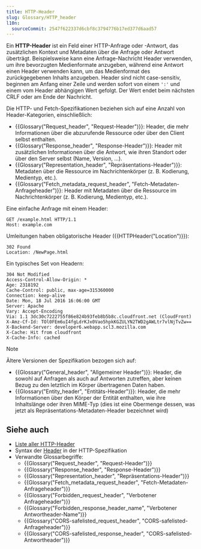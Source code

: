 ```yaml
---
title: HTTP-Header
slug: Glossary/HTTP_header
l10n:
  sourceCommit: 2547f622337d6cbf8c3794776b17ed377d6aad57
---
```


Ein **HTTP-Header** ist ein Feld einer HTTP-Anfrage oder -Antwort, das zusätzlichen Kontext und Metadaten über die Anfrage oder Antwort überträgt. Beispielsweise kann eine Anfrage-Nachricht Header verwenden, um ihre bevorzugten Medienformate anzugeben, während eine Antwort einen Header verwenden kann, um das Medienformat des zurückgegebenen Inhalts anzugeben. Header sind nicht case-sensitiv, beginnen am Anfang einer Zeile und werden sofort von einem `':'` und einem vom Header abhängigen Wert gefolgt. Der Wert endet beim nächsten CRLF oder am Ende der Nachricht.

Die HTTP- und Fetch-Spezifikationen beziehen sich auf eine Anzahl von Header-Kategorien, einschließlich:

- {{Glossary("Request_header", "Request-Header")}}: Header, die mehr Informationen über die abzurufende Ressource oder über den Client selbst enthalten.
- {{Glossary("Response_header", "Response-Header")}}: Header mit zusätzlichen Informationen über die Antwort, wie ihren Standort oder über den Server selbst (Name, Version, …).
- {{Glossary("Representation_header", "Repräsentations-Header")}}: Metadaten über die Ressource im Nachrichtenkörper (z. B. Kodierung, Medientyp, etc.).
- {{Glossary("Fetch_metadata_request_header", "Fetch-Metadaten-Anfrageheader")}}: Header mit Metadaten über die Ressource im Nachrichtenkörper (z. B. Kodierung, Medientyp, etc.).

Eine einfache Anfrage mit einem Header:

```http
GET /example.html HTTP/1.1
Host: example.com
```

Umleitungen haben obligatorische Header ({{HTTPHeader("Location")}}):

```http
302 Found
Location: /NewPage.html
```

Ein typisches Set von Headern:

```http
304 Not Modified
Access-Control-Allow-Origin: *
Age: 2318192
Cache-Control: public, max-age=315360000
Connection: keep-alive
Date: Mon, 18 Jul 2016 16:06:00 GMT
Server: Apache
Vary: Accept-Encoding
Via: 1.1 3dc30c7222755f86e824b93feb8b5b8c.cloudfront.net (CloudFront)
X-Amz-Cf-Id: TOl0FEm6uI4fgLdrKJx0Vao5hpkKGZULYN2TWD2gAWLtr7vlNjTvZw==
X-Backend-Server: developer6.webapp.scl3.mozilla.com
X-Cache: Hit from cloudfront
X-Cache-Info: cached
```

> [!NOTE]
> Ältere Versionen der Spezifikation bezogen sich auf:
>
> - {{Glossary("General_header", "Allgemeiner Header")}}: Header, die sowohl auf Anfragen als auch auf Antworten zutreffen, aber keinen Bezug zu den letztlich im Körper übertragenen Daten haben.
> - {{Glossary("Entity_header", "Entitäts-Header")}}: Header, die mehr Informationen über den Körper der Entität enthalten, wie ihre Inhaltslänge oder ihren MIME-Typ (dies ist eine Obermenge dessen, was jetzt als Repräsentations-Metadaten-Header bezeichnet wird)

## Siehe auch

- [Liste aller HTTP-Header](/de/docs/Web/HTTP/Reference/Headers)
- Syntax der [Header](https://datatracker.ietf.org/doc/html/rfc7230#section-3.2) in der HTTP-Spezifikation
- Verwandte Glossarbegriffe:
  - {{Glossary("Request_header", "Request-Header")}}
  - {{Glossary("Response_header", "Response-Header")}}
  - {{Glossary("Representation_header", "Repräsentations-Header")}}
  - {{Glossary("Fetch_metadata_request_header", "Fetch-Metadaten-Anfrageheader")}}
  - {{Glossary("Forbidden_request_header", "Verbotener Anfrageheader")}}
  - {{Glossary("Forbidden_response_header_name", "Verbotener Antwortheader-Name")}}
  - {{Glossary("CORS-safelisted_request_header", "CORS-safelisted-Anfrageheader")}}
  - {{Glossary("CORS-safelisted_response_header", "CORS-safelisted-Antwortheader")}}
